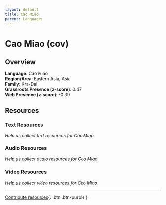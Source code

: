 ```yaml
---
layout: default
title: Cao Miao
parent: Languages
---
```


# Cao Miao (cov)

## Overview

**Language**: Cao Miao  
**Region/Area**: Eastern Asia, Asia  
**Family**: Kra-Dai  
**Grassroots Presence (z-score)**: 0.47  
**Web Presence (z-score)**: -0.39  

## Resources

### Text Resources
*Help us collect text resources for Cao Miao*

### Audio Resources
*Help us collect audio resources for Cao Miao*

### Video Resources
*Help us collect video resources for Cao Miao*

---

[Contribute resources](https://forms.office.com/e/1SfLJx3u1r){: .btn .btn-purple }
